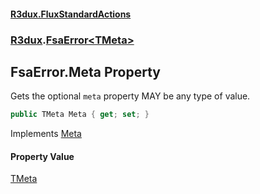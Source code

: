 #### [R3dux.FluxStandardActions](R3dux.FluxStandardActions.md 'R3dux.FluxStandardActions')
### [R3dux](R3dux.FluxStandardActions.md#R3dux 'R3dux').[FsaError&lt;TMeta&gt;](FsaError_TMeta_.md 'R3dux.FsaError<TMeta>')

## FsaError<TMeta>.Meta Property

Gets the optional `meta` property MAY be any type of value.

```csharp
public TMeta Meta { get; set; }
```

Implements [Meta](IFsaMeta_TMeta_.Meta.md 'R3dux.IFsaMeta<TMeta>.Meta')

#### Property Value
[TMeta](FsaError_TMeta_.md#R3dux.FsaError_TMeta_.TMeta 'R3dux.FsaError<TMeta>.TMeta')